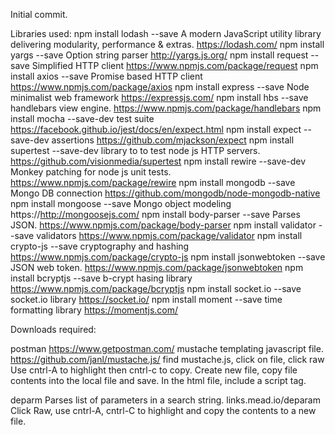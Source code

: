 Initial commit.

Libraries used:
npm install lodash --save           A modern JavaScript utility library delivering modularity, performance & extras.   https://lodash.com/
npm install yargs --save            Option string parser                                                               http://yargs.js.org/
npm install request --save          Simplified HTTP client                                        https://www.npmjs.com/package/request
npm install axios --save            Promise based HTTP client                                     https://www.npmjs.com/package/axios
npm install express --save          Node minimalist web framework                                 https://expressjs.com/
npm install hbs --save              handlebars view engine.                                       https://www.npmjs.com/package/handlebars
npm install mocha --save-dev            test suite                                                https://facebook.github.io/jest/docs/en/expect.html
npm install expect --save-dev           assertions                                                https://github.com/mjackson/expect
npm install supertest --save-dev        library to to test node js HTTP servers.                  https://github.com/visionmedia/supertest
npm install rewire --save-dev           Monkey patching for node js unit tests.                   https://www.npmjs.com/package/rewire
npm install mongodb --save              Mongo DB connection                                       https://github.com/mongodb/node-mongodb-native
npm install mongoose --save             Mongo object modeling                                     https://http://mongoosejs.com/
npm install body-parser --save          Parses JSON.                                              https://www.npmjs.com/package/body-parser
npm install validator --save            validators                                                https://www.npmjs.com/package/validator
npm install crypto-js --save            cryptography and hashing                                  https://www.npmjs.com/package/crypto-js
npm install jsonwebtoken --save         JSON web token.                                           https://www.npmjs.com/package/jsonwebtoken
npm install bcryptjs --save             b-crypt hasing library                                    https://www.npmjs.com/package/bcryptjs
npm install socket.io --save            socket.io library                                         https://socket.io/
npm install moment --save               time formatting library                                   https://momentjs.com/

Downloads required:

postman                                                                                           https://www.getpostman.com/
mustache                                templating javascript file.                               https://github.com/janl/mustache.js/
                                        find mustache.js, click on file, click raw
                                        Use cntrl-A to highlight then cntrl-c to copy.
                                        Create new file, copy file contents into the local
                                        file and save. In the html file, include a script tag.

deparm                                  Parses list of parameters in a search string.              links.mead.io/deparam
                                        Click Raw, use cntrl-A, cntrl-C to highlight
                                        and copy the contents to a new file.
                                        

